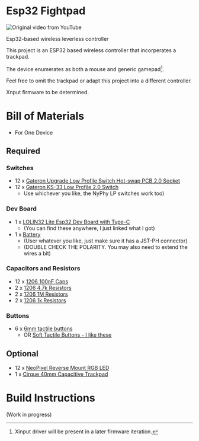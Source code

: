 # Esp32 Fightpad
![Original video from YouTube](https://youtu.be/PshScAi7n_o?si=6BkMoZymdoO4UZfl)

Esp32-based wireless leverless controller

This project is an ESP32 based wireless controller that incorperates a trackpad. 

The device enumerates as both a mouse and generic gamepad[^1].

Feel free to omit the trackpad or adapt this project into a different controller.

Xnput firmware to be determined.

# Bill of Materials

  - For One Device

## Required

### Switches
-  12 x [Gateron Upgrade Low Profile Switch Hot-swap PCB 2.0 Socket](https://www.gateron.com/products/gateron-low-profile-switch-hot-swap-pcb-socket?VariantsId=10234)
-  12 x [Gateron KS-33 Low Profile 2.0 Switch](https://www.gateron.com/products/gateron-ks-33-low-profile-switch-set)
	- Use whichever you like, the NyPhy LP switches work too)

### Dev Board
-  1 x [LOLIN32 Lite Esp32 Dev Board with Type-C](https://www.aliexpress.us/item/2251832820263031.html)
	- (You can find these anywhere, I just linked what I got)
-  1 x [Battery](https://www.aliexpress.us/item/2251832821059874.html)
	- (User whatever you like, just make sure it has a JST-PH connector)
	- (DOUBLE CHECK THE POLARITY. You may also need to extend the wires a bit)
### Capacitors and Resistors
-  12 x [1206 100nF Caps](https://www.mouser.com/ProductDetail/80-C1206104K5RAC7867)
-  2 x [1206 4.7k Resistors](https://www.mouser.com/ProductDetail/279-CRG1206F4K7-10)
-  2 x [1206 1M Resistors](https://www.mouser.com/ProductDetail/279-CRGP1206F1M0)
-  2 x [1206 1k Resistors](https://www.mouser.com/ProductDetail/71-RCA12061K00FKEA)
### Buttons
-  6 x [6mm tactile buttons](https://www.mouser.com/ProductDetail/CUI-Devices/TS02-66-50-BK-160-SCR-D?qs=A6eO%252BMLsxmQ3H12AN4yOcw%3D%3D)
	- OR [Soft Tactile Buttons - I like these](https://www.digikey.com/en/products/detail/alps-alpine/SKPMAME010/19529201)
 
## Optional
- 12 x [NeoPixel Reverse Mount RGB LED](https://www.mouser.com/ProductDetail/485-4960)
- 1 x [Cirque 40mm Capacitive Trackpad](https://www.mouser.com/ProductDetail/355-TM0400402024-303)

# Build Instructions
(Work in progress)

[^1]: Xinput driver will be present in a later firmware iteration.
